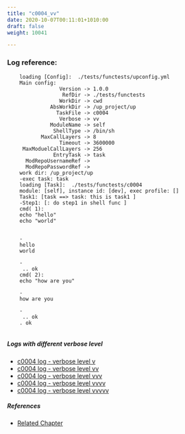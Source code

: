 ```yaml
---
title: "c0004_vv"
date: 2020-10-07T00:11:01+1010:00
draft: false
weight: 10041

---
```


### Log reference: <no value>

```
    loading [Config]:  ./tests/functests/upconfig.yml
    Main config:
                 Version -> 1.0.0
                  RefDir -> ./tests/functests
                 WorkDir -> cwd
              AbsWorkDir -> /up_project/up
                TaskFile -> c0004
                 Verbose -> vv
              ModuleName -> self
               ShellType -> /bin/sh
           MaxCallLayers -> 8
                 Timeout -> 3600000
     MaxModuelCallLayers -> 256
               EntryTask -> task
      ModRepoUsernameRef -> 
      ModRepoPasswordRef -> 
    work dir: /up_project/up
    -exec task: task
    loading [Task]:  ./tests/functests/c0004
    module: [self], instance id: [dev], exec profile: []
    Task1: [task ==> task: this is task1 ]
    -Step1: [: do step1 in shell func ]
    cmd( 1):
    echo "hello"
    echo "world"
    
    
    -
    hello
    world
    
    -
     .. ok
    cmd( 2):
    echo "how are you"
    
    -
    how are you
    
    -
     .. ok
    . ok
    
```

##### Logs with different verbose level
* [c0004 log - verbose level v](../../logs/c0004_v)
* [c0004 log - verbose level vv](../../logs/c0004_vv)
* [c0004 log - verbose level vvv](../../logs/c0004_vvv)
* [c0004 log - verbose level vvvv](../../logs/c0004_vvvv)
* [c0004 log - verbose level vvvvv](../../logs/c0004_vvvvv)

##### References
* [Related Chapter](../../quick-start/c0004)
